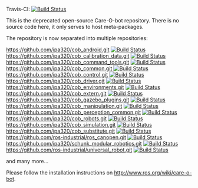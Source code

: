 Travis-CI: [![Build Status](https://travis-ci.org/ipa320/care-o-bot.svg?branch=indigo_dev)](https://travis-ci.org/ipa320/care-o-bot)

This is the deprecated open-source Care-O-bot repository. There is no source code here, it only serves to host meta-packages.

The repository is now separated into multiple repositories:

https://github.com/ipa320/cob_android.git [![Build Status](https://travis-ci.org/ipa320/cob_android.svg?branch=indigo_dev)](https://travis-ci.org/ipa320/cob_android)
https://github.com/ipa320/cob_calibration_data.git [![Build Status](https://travis-ci.org/ipa320/cob_calibration_data.svg?branch=indigo_dev)](https://travis-ci.org/ipa320/cob_calibration_data)
https://github.com/ipa320/cob_command_tools.git [![Build Status](https://travis-ci.org/ipa320/cob_command_tools.svg?branch=indigo_dev)](https://travis-ci.org/ipa320/cob_command_tools)
https://github.com/ipa320/cob_common.git [![Build Status](https://travis-ci.org/ipa320/cob_common.svg?branch=indigo_dev)](https://travis-ci.org/ipa320/cob_common)
https://github.com/ipa320/cob_control.git [![Build Status](https://travis-ci.org/ipa320/cob_control.svg?branch=indigo_dev)](https://travis-ci.org/ipa320/cob_control)
https://github.com/ipa320/cob_driver.git [![Build Status](https://travis-ci.org/ipa320/cob_driver.svg?branch=indigo_dev)](https://travis-ci.org/ipa320/cob_driver)
https://github.com/ipa320/cob_environments.git [![Build Status](https://travis-ci.org/ipa320/cob_environments.svg?branch=indigo_dev)](https://travis-ci.org/ipa320/cob_environments)
https://github.com/ipa320/cob_extern.git [![Build Status](https://travis-ci.org/ipa320/cob_extern.svg?branch=indigo_dev)](https://travis-ci.org/ipa320/cob_extern)
https://github.com/ipa320/cob_gazebo_plugins.git [![Build Status](https://travis-ci.org/ipa320/cob_gazebo_plugins.svg?branch=indigo_dev)](https://travis-ci.org/ipa320/cob_gazebo_plugins)
https://github.com/ipa320/cob_manipulation.git [![Build Status](https://travis-ci.org/ipa320/cob_manipulation.svg?branch=indigo_dev)](https://travis-ci.org/ipa320/cob_manipulation)
https://github.com/ipa320/cob_perception_common.git [![Build Status](https://travis-ci.org/ipa320/cob_perception_common.svg?branch=indigo_dev)](https://travis-ci.org/ipa320/cob_perception_common)
https://github.com/ipa320/cob_robots.git [![Build Status](https://travis-ci.org/ipa320/cob_robots.svg?branch=indigo_dev)](https://travis-ci.org/ipa320/cob_robots)
https://github.com/ipa320/cob_simulation.git [![Build Status](https://travis-ci.org/ipa320/cob_simulation.svg?branch=indigo_dev)](https://travis-ci.org/ipa320/cob_simulation)
https://github.com/ipa320/cob_substitute.git [![Build Status](https://travis-ci.org/ipa320/cob_substitute.svg?branch=indigo_dev)](https://travis-ci.org/ipa320/cob_substitute)
https://github.com/ros-industrial/ros_canopen.git [![Build Status](https://travis-ci.org/ros-industrial/ros_canopen.svg?branch=indigo-devel)](https://travis-ci.org/ros-industrial/ros_canopen)
https://github.com/ipa320/schunk_modular_robotics.git [![Build Status](https://travis-ci.org/ipa320/schunk_modular_robotics.svg?branch=indigo_dev)](https://travis-ci.org/ipa320/schunk_modular_robotics)
https://github.com/ros-industrial/universal_robot.git [![Build Status](https://travis-ci.org/ros-industrial/universal_robot.svg?branch=indigo-devel)](https://travis-ci.org/ros-industrial/universal_robot)

and many more...

Please follow the installation instructions on http://www.ros.org/wiki/care-o-bot.
